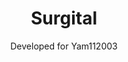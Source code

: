 ---
title: Surgital
subtitle: Developed for Yam112003
portfolio_link: https://www.surgital.it/
image: assets/works/surgital/surgital-desktop.jpg
image_ipad: assets/works/surgital/surgital-tablet.jpg
image_iphone: assets/works/surgital/surgital-mobile.jpg
ord: 15
---